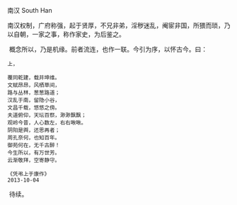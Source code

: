 南汉 South Han 

​		南汉权制，广府称强，起于贤厚，不兄非弟，淫秽迷乱，阉宦非国，所猥而琐，乃以自朝，一家之事，称作家史，为后鉴之。

​		概念所以，乃是机缘。前者流连，也作一联。今引为序，以怀古今。曰：

```
上，

覆同乾建，载并坤维。
文赋昂昂，风栖草间，
路与丛林，葱葱路道；
汉乱于南，留隐小谷，
文昌千载，悠悠之傍。
夫道俯仰，天坛百祭，渺渺飘飘；
观岭今昔，人心数左，右右啾啾。
阴阳是舆，还思再者；
周孔奈何，也知百年。
御苑何在，无千古醉！
今生所以，有万世芳。
云渐敬拜，空寄静守。

《凭弔上于康作》
2013-10-04
```

​		待续。